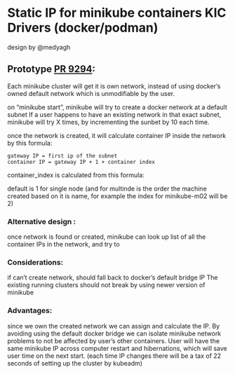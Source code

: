 # Static IP for minikube containers KIC Drivers (docker/podman)

design by @medyagh

## Prototype [PR 9294](https://github.com/kubernetes/minikube/pull/9294):

Each minikube cluster will get it is own network, instead of using docker’s owned default network which is unmodifiable by the user.

on “minikube start”, minikube will try to create a docker network at a default subnet
If a user happens to have an existing network in that exact subnet, minikube will try X times, by incrementing the sunbet by 10 each time.

once the network is created, it will calculate container IP inside the network by this formula:

```
gateway IP = first ip of the subnet
container IP = gateway IP + 1 + container index
```

container_index is calculated from this formula:

default is 1 for single node (and for multinde is the order the machine created based on it is name, for example the index for minikube-m02 will be 2)



### Alternative design :

once network is found or created, minikube can look up list of all the container IPs in the network, and try to 


### Considerations:

if can’t create network, should fall back to docker’s default bridge IP
The existing running clusters should not break by using newer version of minikube


### Advantages:

since we own the created network we can assign and calculate the IP.
By avoiding using the default docker bridge we can isolate minikube network problems to not be affected by user’s other containers.
User will have the same minikube IP across computer restart and hibernations, which will save user time on the next start. (each time IP changes there will be a tax of 22 seconds of setting up the cluster by kubeadm)

